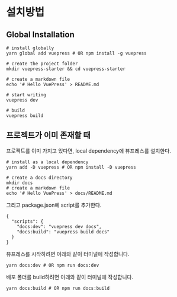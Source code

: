 # 설치방법

## Global Installation

```shell
# install globally
yarn global add vuepress # OR npm install -g vuepress

# create the project folder
mkdir vuepress-starter && cd vuepress-starter

# create a markdown file
echo '# Hello VuePress' > README.md

# start writing
vuepress dev

# build
vuepress build
```

## 프로젝트가 이미 존재할 때

프로젝트를 이미 가지고 있다면, local dependency에 뷰프레스를 설치한다.

```shell
# install as a local dependency
yarn add -D vuepress # OR npm install -D vuepress

# create a docs directory
mkdir docs
# create a markdown file
echo '# Hello VuePress' > docs/README.md
```

그리고 package.json에 script를 추가한다.

```shell
{
  "scripts": {
    "docs:dev": "vuepress dev docs",
    "docs:build": "vuepress build docs"
  }
}
```

뷰프레스를 시작하려면 아래와 같이 터미널에 작성합니다.

```shell
yarn docs:dev # OR npm run docs:dev
```

배포 폴더를 build하려면 아래와 같이 터미널에 작성합니다.

```shell
yarn docs:build # OR npm run docs:build
```
